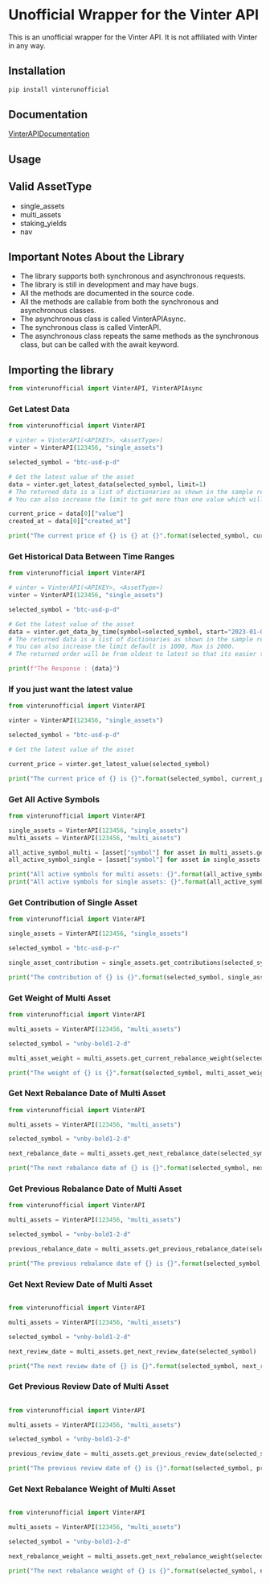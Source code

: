 # Unofficial Wrapper for the Vinter API

This is an unofficial wrapper for the Vinter API. It is not affiliated with Vinter in any way.

## Installation

```bash
pip install vinterunofficial
```

## Documentation
[VinterAPIDocumentation](https://www.vinterapi.com/)

## Usage

## Valid AssetType
- single_assets
- multi_assets
- staking_yields
- nav

## Important Notes About the Library
- The library supports both synchronous and asynchronous requests.
- The library is still in development and may have bugs.
- All the methods are documented in the source code.
- All the methods are callable from both the synchronous and asynchronous classes.
- The asynchronous class is called VinterAPIAsync.
- The synchronous class is called VinterAPI.
- The asynchronous class repeats the same methods as the synchronous class, but can be called with the await keyword.

## Importing the library
```python
from vinterunofficial import VinterAPI, VinterAPIAsync
```

### Get Latest Data
```python
from vinterunofficial import VinterAPI

# vinter = VinterAPI(<APIKEY>, <AssetType>)
vinter = VinterAPI(123456, "single_assets")

selected_symbol = "btc-usd-p-d"

# Get the latest value of the asset
data = vinter.get_latest_data(selected_symbol, limit=1)
# The returned data is a list of dictionaries as shown in the sample response in the documentation
# You can also increase the limit to get more than one value which will return a list ordered by the latest to the oldest

current_price = data[0]["value"]
created_at = data[0]["created_at"]

print("The current price of {} is {} at {}".format(selected_symbol, current_price, created_at))

```

### Get Historical Data Between Time Ranges
```python
from vinterunofficial import VinterAPI

# vinter = VinterAPI(<APIKEY>, <AssetType>)
vinter = VinterAPI(123456, "single_assets")

selected_symbol = "btc-usd-p-d"

# Get the latest value of the asset
data = vinter.get_data_by_time(symbol=selected_symbol, start="2023-01-01T00:00:00Z", end="2023-01-05T23:59:59Z")
# The returned data is a list of dictionaries as shown in the sample response in the documentation
# You can also increase the limit default is 1000, Max is 2000.
# The returned order will be from oldest to latest so that its easier to loop through start time to get historical data in a paginated api responses.

print(f"The Response : {data}")

```

### If you just want the latest value
```python
from vinterunofficial import VinterAPI

vinter = VinterAPI(123456, "single_assets")

selected_symbol = "btc-usd-p-d"

# Get the latest value of the asset

current_price = vinter.get_latest_value(selected_symbol)

print("The current price of {} is {}".format(selected_symbol, current_price))

```


### Get All Active Symbols
```python
from vinterunofficial import VinterAPI

single_assets = VinterAPI(123456, "single_assets")
multi_assets = VinterAPI(123456, "multi_assets")

all_active_symbol_multi = [asset["symbol"] for asset in multi_assets.get_all_active_symbols()]
all_active_symbol_single = [asset["symbol"] for asset in single_assets.get_all_active_symbols()]

print("All active symbols for multi assets: {}".format(all_active_symbol_multi))
print("All active symbols for single assets: {}".format(all_active_symbol_single))

```

### Get Contribution of Single Asset
```python
from vinterunofficial import VinterAPI

single_assets = VinterAPI(123456, "single_assets")

selected_symbol = "btc-usd-p-r"

single_asset_contribution = single_assets.get_contributions(selected_symbol)

print("The contribution of {} is {}".format(selected_symbol, single_asset_contribution))

```

### Get Weight of Multi Asset
```python
from vinterunofficial import VinterAPI

multi_assets = VinterAPI(123456, "multi_assets")

selected_symbol = "vnby-bold1-2-d"

multi_asset_weight = multi_assets.get_current_rebalance_weight(selected_symbol)

print("The weight of {} is {}".format(selected_symbol, multi_asset_weight))

```

### Get Next Rebalance Date of Multi Asset
```python
from vinterunofficial import VinterAPI

multi_assets = VinterAPI(123456, "multi_assets")

selected_symbol = "vnby-bold1-2-d"

next_rebalance_date = multi_assets.get_next_rebalance_date(selected_symbol)

print("The next rebalance date of {} is {}".format(selected_symbol, next_rebalance_date))

```

### Get Previous Rebalance Date of Multi Asset
```python
from vinterunofficial import VinterAPI

multi_assets = VinterAPI(123456, "multi_assets")

selected_symbol = "vnby-bold1-2-d"

previous_rebalance_date = multi_assets.get_previous_rebalance_date(selected_symbol)

print("The previous rebalance date of {} is {}".format(selected_symbol, previous_rebalance_date))

```

### Get Next Review Date of Multi Asset
```python

from vinterunofficial import VinterAPI

multi_assets = VinterAPI(123456, "multi_assets")

selected_symbol = "vnby-bold1-2-d"

next_review_date = multi_assets.get_next_review_date(selected_symbol)

print("The next review date of {} is {}".format(selected_symbol, next_review_date))

```

### Get Previous Review Date of Multi Asset
```python

from vinterunofficial import VinterAPI

multi_assets = VinterAPI(123456, "multi_assets")

selected_symbol = "vnby-bold1-2-d"

previous_review_date = multi_assets.get_previous_review_date(selected_symbol)

print("The previous review date of {} is {}".format(selected_symbol, previous_review_date))

```

### Get Next Rebalance Weight of Multi Asset
```python

from vinterunofficial import VinterAPI

multi_assets = VinterAPI(123456, "multi_assets")

selected_symbol = "vnby-bold1-2-d"

next_rebalance_weight = multi_assets.get_next_rebalance_weight(selected_symbol)

print("The next rebalance weight of {} is {}".format(selected_symbol, next_rebalance_weight))

```
